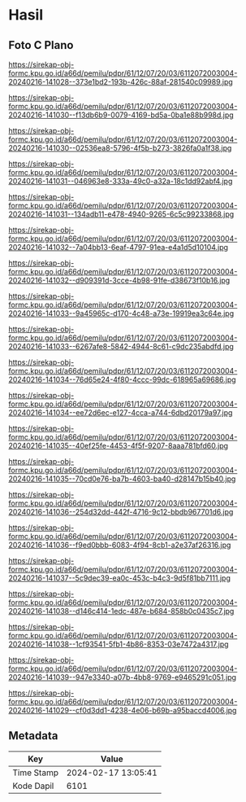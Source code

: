 # Hasil

## Foto C Plano

https://sirekap-obj-formc.kpu.go.id/a66d/pemilu/pdpr/61/12/07/20/03/6112072003004-20240216-141028--373e1bd2-193b-426c-88af-281540c09989.jpg

https://sirekap-obj-formc.kpu.go.id/a66d/pemilu/pdpr/61/12/07/20/03/6112072003004-20240216-141030--f13db6b9-0079-4169-bd5a-0ba1e88b998d.jpg

https://sirekap-obj-formc.kpu.go.id/a66d/pemilu/pdpr/61/12/07/20/03/6112072003004-20240216-141030--02536ea8-5796-4f5b-b273-3826fa0a1f38.jpg

https://sirekap-obj-formc.kpu.go.id/a66d/pemilu/pdpr/61/12/07/20/03/6112072003004-20240216-141031--046963e8-333a-49c0-a32a-18c1dd92abf4.jpg

https://sirekap-obj-formc.kpu.go.id/a66d/pemilu/pdpr/61/12/07/20/03/6112072003004-20240216-141031--134adb11-e478-4940-9265-6c5c99233868.jpg

https://sirekap-obj-formc.kpu.go.id/a66d/pemilu/pdpr/61/12/07/20/03/6112072003004-20240216-141032--7a04bb13-6eaf-4797-91ea-e4a1d5d10104.jpg

https://sirekap-obj-formc.kpu.go.id/a66d/pemilu/pdpr/61/12/07/20/03/6112072003004-20240216-141032--d909391d-3cce-4b98-91fe-d38673f10b16.jpg

https://sirekap-obj-formc.kpu.go.id/a66d/pemilu/pdpr/61/12/07/20/03/6112072003004-20240216-141033--9a45965c-d170-4c48-a73e-19919ea3c64e.jpg

https://sirekap-obj-formc.kpu.go.id/a66d/pemilu/pdpr/61/12/07/20/03/6112072003004-20240216-141033--6267afe8-5842-4944-8c61-c9dc235abdfd.jpg

https://sirekap-obj-formc.kpu.go.id/a66d/pemilu/pdpr/61/12/07/20/03/6112072003004-20240216-141034--76d65e24-4f80-4ccc-99dc-618965a69686.jpg

https://sirekap-obj-formc.kpu.go.id/a66d/pemilu/pdpr/61/12/07/20/03/6112072003004-20240216-141034--ee72d6ec-e127-4cca-a744-6dbd20179a97.jpg

https://sirekap-obj-formc.kpu.go.id/a66d/pemilu/pdpr/61/12/07/20/03/6112072003004-20240216-141035--40ef25fe-4453-4f5f-9207-8aaa781bfd60.jpg

https://sirekap-obj-formc.kpu.go.id/a66d/pemilu/pdpr/61/12/07/20/03/6112072003004-20240216-141035--70cd0e76-ba7b-4603-ba40-d28147b15b40.jpg

https://sirekap-obj-formc.kpu.go.id/a66d/pemilu/pdpr/61/12/07/20/03/6112072003004-20240216-141036--254d32dd-442f-4716-9c12-bbdb967701d6.jpg

https://sirekap-obj-formc.kpu.go.id/a66d/pemilu/pdpr/61/12/07/20/03/6112072003004-20240216-141036--f9ed0bbb-6083-4f94-8cb1-a2e37af26316.jpg

https://sirekap-obj-formc.kpu.go.id/a66d/pemilu/pdpr/61/12/07/20/03/6112072003004-20240216-141037--5c9dec39-ea0c-453c-b4c3-9d5f81bb7111.jpg

https://sirekap-obj-formc.kpu.go.id/a66d/pemilu/pdpr/61/12/07/20/03/6112072003004-20240216-141038--d146c414-1edc-487e-b684-858b0c0435c7.jpg

https://sirekap-obj-formc.kpu.go.id/a66d/pemilu/pdpr/61/12/07/20/03/6112072003004-20240216-141038--1cf93541-5fb1-4b86-8353-03e7472a4317.jpg

https://sirekap-obj-formc.kpu.go.id/a66d/pemilu/pdpr/61/12/07/20/03/6112072003004-20240216-141039--947e3340-a07b-4bb8-9769-e9465291c051.jpg

https://sirekap-obj-formc.kpu.go.id/a66d/pemilu/pdpr/61/12/07/20/03/6112072003004-20240216-141029--cf0d3dd1-4238-4e06-b69b-a95baccd4006.jpg


## Metadata

| Key        | Value               |
| ---------- | ------------------- |
| Time Stamp | 2024-02-17 13:05:41 |
| Kode Dapil | 6101                |



